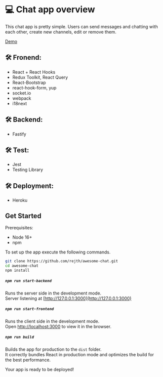 # 💻 Chat app overview

This chat app is pretty simple. Users can send messages and chatting with each other, create new channels, edit or remove them.

[Demo](https://ilyakirsanov-react-chat-app.herokuapp.com/)

## 🛠 Fronend:
  * React + React Hooks
  * Redux Toolkit, React Query
  * React-Bootstrap
  * react-hook-form, yup
  * socket.io
  * webpack
  * i18next

## 🛠 Backend:
  * Fastify
  
## 🛠 Test:
  * Jest
  * Testing Library
  
## 🛠 Deployment:
  * Heroku

## Get Started

Prerequisites:

- Node 16+
- npm

To set up the app execute the following commands.

```bash
git clone https://github.com/rejth/awesome-chat.git
cd awesome-chat
npm install
```

##### `npm run start-backend`

Runs the server side in the development mode.\
Server listening at [http://127.0.0.1:3000](http://127.0.0.1:3000)

##### `npm run start-frontend`

Runs the client side in the development mode.\
Open [http://localhost:3000](http://localhost:3000) to view it in the browser.

##### `npm run build`

Builds the app for production to the `dist` folder.\
It correctly bundles React in production mode and optimizes the build for the best performance.

Your app is ready to be deployed!
